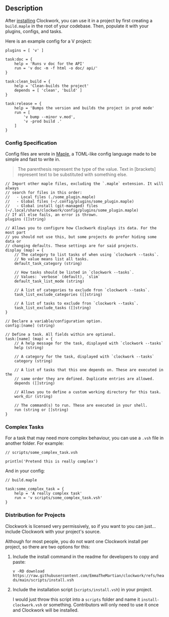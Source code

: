 ## Description

After [installing](https://github.com/EmmaTheMartian/clockwork#Installation)
Clockwork, you can use it in a project by first creating a `build.maple` in the
root of your codebase. Then, populate it with your plugins, configs, and tasks.

Here is an example config for a V project:

```maple
plugins = [ 'v' ]

task:doc = {
	help = 'Runs v doc for the API'
	run = 'v doc -m -f html -o doc/ api/'
}

task:clean_build = {
	help = 'Clean-builds the project'
	depends = [ 'clean', 'build' ]
}

task:release = {
	help = 'Bumps the version and builds the project in prod mode'
	run = [
		'v bump --minor v.mod',
		'v -prod build .'
	]
}
```

### Config Specification

Config files are wrote in [Maple](https://github.com/emmathemartian/maple), a
TOML-like config language made to be simple and fast to write in.

> The parenthesis represent the type of the value. Text in \[brackets\]
> represent text to be substituted with something else.

```maple
// Import other maple files, excluding the `.maple` extension. It will always
// search for files in this order:
//   - Local files (./some_plugin.maple)
//   - Global files (~/.config/plugins/some_plugin.maple)
//   - Global install (git-managed) files (~/.local/share/clockwork/config/plugins/some_plugin.maple)
// If all else fails, an error is thrown.
plugins ([]string)

// Allows you to configure how Clockwork displays its data. For the most part
// you should not use this, but some projects do prefer hiding some data or
// changing defaults. These settings are for said projects.
display (map) = {
	// The category to list tasks of when using `clockwork --tasks`.
	// No value means list all tasks.
	default_task_category (string)

	// How tasks should be listed in `clockwork --tasks`.
	// Values: `verbose` (default), `slim`
	default_task_list_mode (string)

	// A list of categories to exclude fron `clockwork --tasks`.
	task_list_exclude_categories ([]string)

	// A list of tasks to exclude fron `clockwork --tasks`.
	task_list_exclude_tasks ([]string)
}

// Declare a variable/configuration option.
config:[name] (string)

// Define a task. All fields within are optional.
task:[name] (map) = {
	// A help message for the task, displayed with `clockwork --tasks`
	help (string)

	// A category for the task, displayed with `clockwork --tasks`
	category (string)

	// A list of tasks that this one depends on. These are executed in the
	// same order they are defined. Duplicate entries are allowed.
	depends ([]string)

	// Allows you to define a custom working directory for this task.
	work_dir (string)

	// The command(s) to run. These are executed in your shell.
	run (string or []string)
}
```

### Complex Tasks

For a task that may need more complex behaviour, you can use a `.vsh` file in
another folder. For example:

```vsh
// scripts/some_complex_task.vsh

println('Pretend this is really complex')
```

And in your config:

```maple
// build.maple

task:some_complex_task = {
	help = 'A really complex task'
	run = 'v scripts/some_complex_task.vsh'
}
```

### Distribution for Projects

Clockwork is licensed very permissively, so if you want to you can just...
include Clockwork with your project's source.

Although for most people, you do not want one Clockwork install per project, so
there are two options for this:

1. Include the install command in the readme for developers to copy and paste:

	`v -RD download https://raw.githubusercontent.com/EmmaTheMartian/clockwork/refs/heads/main/scripts/install.vsh`

2. Include the installation script (`scripts/install.vsh`) in your project.

	I would just throw this script into a `scripts` folder and name it
	`install-clockwork.vsh` or something. Contributors will only need to use
	it once and Clockwork will be installed.
